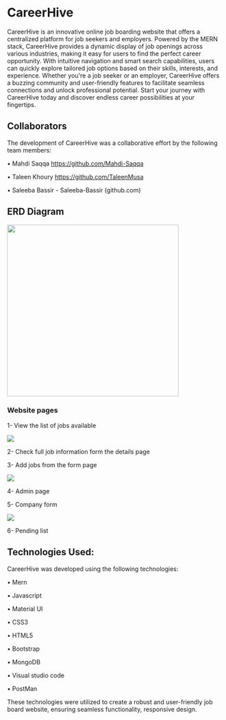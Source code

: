 # CareerHive

CareerHive is an innovative online job boarding website that offers a centralized platform for job seekers and employers. Powered by the MERN stack, CareerHive provides a dynamic display of job openings across various industries, making it easy for users to find the perfect career opportunity. With intuitive navigation and smart search capabilities, users can quickly explore tailored job options based on their skills, interests, and experience. Whether you're a job seeker or an employer, CareerHive offers a buzzing community and user-friendly features to facilitate seamless connections and unlock professional potential. Start your journey with CareerHive today and discover endless career possibilities at your fingertips.

## Collaborators


The development of CareerHive was a collaborative effort by the following team members:

 •	 Mahdi Saqqa https://github.com/Mahdi-Saqqa
 
 •	 Taleen Khoury https://github.com/TaleenMusa
 
 •	 Saleeba Bassir - Saleeba-Bassir (github.com)
 

  ## ERD Diagram

<img src="https://github.com/TaleenMusa/CareerHive/assets/126386351/ce8eccbc-4af9-42f1-9fc6-97f743eaaf2f.png" width="400" height="400">

### Website pages

1- View the list of jobs available 

<img src="https://github.com/TaleenMusa/CareerHive/assets/126386351/224520ef-bdd5-4735-95cd-e0d96768a7cc.png" >

2- Check full job information form the details page

3- Add jobs from the form page

<img src="https://github.com/TaleenMusa/CareerHive/assets/126386351/aa0643c7-d60b-4eb6-aa0e-3493f2ecde25.png" >

4- Admin page 

5- Company form

<img src="https://github.com/TaleenMusa/CareerHive/assets/126386351/a0cffd4b-7c65-4eec-80fa-0757ab521425.png" >

6- Pending list


## Technologies Used:

CareerHive was developed using the following technologies:

•	Mern

•	Javascript

•	Material UI

•	CSS3

•	HTML5

•	Bootstrap

•	MongoDB

• Visual studio code

• PostMan


These technologies were utilized to create a robust and user-friendly job board website, ensuring seamless functionality, responsive design.



